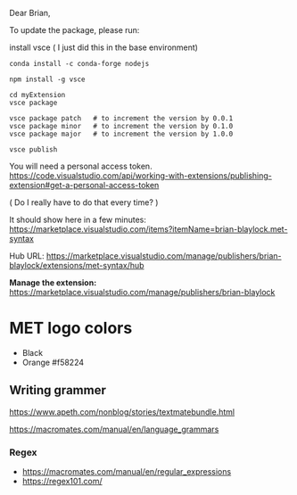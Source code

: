 Dear Brian,

To update the package, please run:

install vsce ( I just did this in the base environment)

```
conda install -c conda-forge nodejs

npm install -g vsce

cd myExtension
vsce package

vsce package patch   # to increment the version by 0.0.1
vsce package minor   # to increment the version by 0.1.0
vsce package major   # to increment the version by 1.0.0

vsce publish
```

You will need a personal access token.
https://code.visualstudio.com/api/working-with-extensions/publishing-extension#get-a-personal-access-token

( Do I really have to do that every time? )

It should show here in a few minutes:
https://marketplace.visualstudio.com/items?itemName=brian-blaylock.met-syntax

Hub URL: https://marketplace.visualstudio.com/manage/publishers/brian-blaylock/extensions/met-syntax/hub


**Manage the extension:** https://marketplace.visualstudio.com/manage/publishers/brian-blaylock


# MET logo colors
- Black
- Orange #f58224


## Writing grammer

https://www.apeth.com/nonblog/stories/textmatebundle.html

https://macromates.com/manual/en/language_grammars


### Regex
* https://macromates.com/manual/en/regular_expressions
* https://regex101.com/

